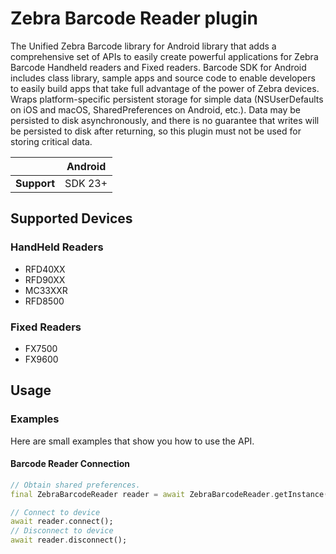 # Zebra Barcode Reader plugin

<?code-excerpt path-base="example/lib"?>

The Unified Zebra Barcode library for Android library that adds a comprehensive set of APIs to easily
create powerful applications for Zebra Barcode Handheld readers and Fixed readers.
Barcode SDK for Android includes class library, sample apps and source code to enable developers to
easily build apps that take full advantage of the power of Zebra devices.
Wraps platform-specific persistent storage for simple data
(NSUserDefaults on iOS and macOS, SharedPreferences on Android, etc.).
Data may be persisted to disk asynchronously,
and there is no guarantee that writes will be persisted to disk after
returning, so this plugin must not be used for storing critical data.

|             | Android |
|-------------|---------|
| **Support** | SDK 23+ |

## Supported Devices

<?code-excerpt "readme_excerpts.dart (Write)"?>

### HandHeld Readers

- RFD40XX
- RFD90XX
- MC33XXR
- RFD8500

### Fixed Readers

- FX7500
- FX9600

## Usage

### Examples

Here are small examples that show you how to use the API.

#### Barcode Reader Connection

<?code-excerpt "readme_excerpts.dart (Write)"?>

``` dart
// Obtain shared preferences.
final ZebraBarcodeReader reader = await ZebraBarcodeReader.getInstance();

// Connect to device
await reader.connect();
// Disconnect to device
await reader.disconnect();
```
